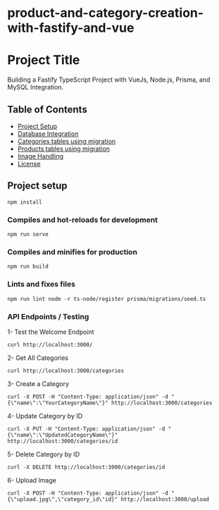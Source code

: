 # product-and-category-creation-with-fastify-and-vue
# Project Title

Building a Fastify TypeScript Project with VueJs, Node.js, Prisma, and MySQL Integration.

## Table of Contents

- [Project Setup](#Project-Setup)
- [Database Integration](#Database-Integration)
- [Categories tables using migration](#categories-tables-using-migration)
- [Products tables using migration](#products-tables-using-migration)
- [Image Handling](#Image-Handling)
- [License](#License)

## Project setup
```
npm install
```

### Compiles and hot-reloads for development
```
npm run serve
```

### Compiles and minifies for production
```
npm run build
```

### Lints and fixes files
```
npm run lint node -r ts-node/register prisma/migrations/seed.ts

```
### API Endpoints / Testing
1- Test the Welcome Endpoint

```
curl http://localhost:3000/
```

2- Get All Categories

```
curl http://localhost:3000/categories
```

3- Create a Category

```
curl -X POST -H "Content-Type: application/json" -d "{\"name\":\"YourCategoryName\"}" http://localhost:3000/categories
```

4- Update Category by ID

```
curl -X PUT -H "Content-Type: application/json" -d "{\"name\":\"UpdatedCategoryName\"}" http://localhost:3000/categories/id
```

5- Delete Category by ID

```
curl -X DELETE http://localhost:3000/categories/id
```

6- Upload Image

```
curl -X POST -H "Content-Type: application/json" -d "{\"upload.jpg\",\"category_id\"id}" http://localhost:3000/upload
```

